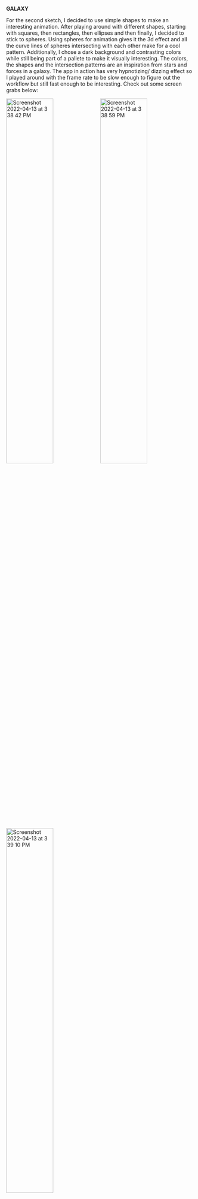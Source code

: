 **GALAXY**

For the second sketch, I decided to use simple shapes to make an interesting animation. After playing around with different shapes, starting with squares, then rectangles, then ellipses and then finally, I decided to stick to spheres. Using spheres for animation gives it the 3d effect and all the curve lines of spheres intersecting with each other make for a cool pattern. Additionally, I chose a dark background and contrasting colors while still being part of a pallete to make it visually interesting. The colors, the shapes and the intersection patterns are an inspiration from stars and forces in a galaxy. The app in action has very hypnotizing/ dizzing effect so I played around with the frame rate to be slow enough to figure out the workflow but still fast enough to be interesting. Check out some screen grabs below:


<img width="50%" alt="Screenshot 2022-04-13 at 3 38 42 PM" src="https://user-images.githubusercontent.com/72029531/163172845-eb3a3899-188c-4b7a-bbf5-816548a1a97d.png"><img width="50%" alt="Screenshot 2022-04-13 at 3 38 59 PM" src="https://user-images.githubusercontent.com/72029531/163172856-3a0aa313-43d7-40fb-9fa2-d076d87907c8.png"><img width="50%" alt="Screenshot 2022-04-13 at 3 39 10 PM" src="https://user-images.githubusercontent.com/72029531/163172864-04c60718-465b-4849-bb0b-92aec88532db.png">

See the app in action in this video : https://youtu.be/jXL72OijcBY


The workflow of the sketch is pretty simple actually. The complex patterns created on screen does give the illusion of a lengthy code, but it is surprisingly simple. I believe sometimes simpler is better. I initialized global variables that controlled the dimensions of the spheres and variables to control the changes and extent of growth and looping of the motion. To set the attention to the center of the screen, I translated the points to the center of the screen and then rotate the sphere around that axis in anticlockwise and clockwise motion looping into each other. I drew five spheres of different initial radius and that makes the illusion of spheres inside each other. 
